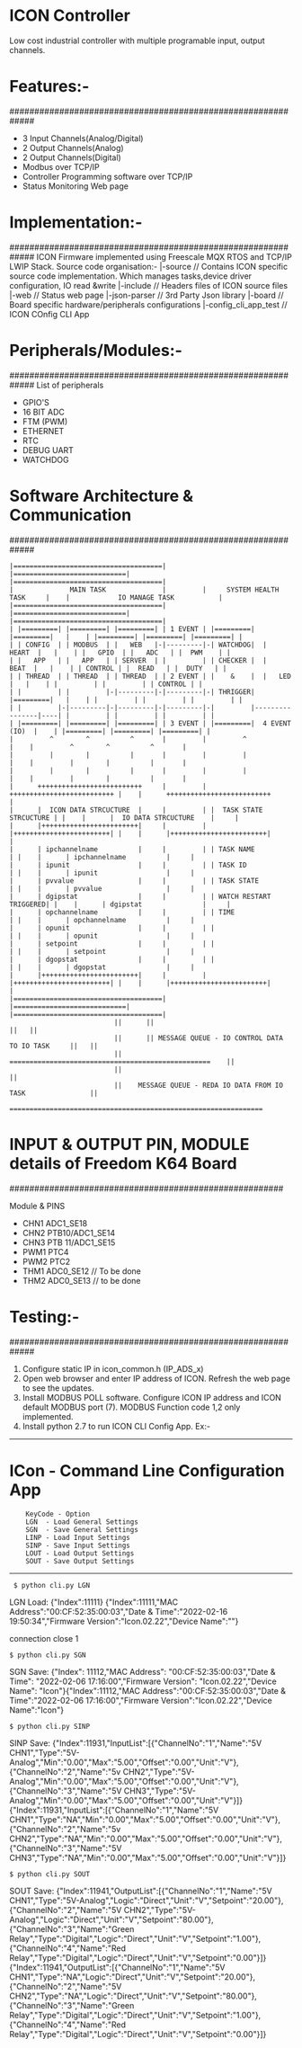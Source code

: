 # ICON Controller

Low cost industrial controller with multiple programable input, output channels.


# Features:-
#############################################################
* 3 Input Channels(Analog/Digital)
* 2 Output Channels(Analog)
* 2 Output Channels(Digital)
* Modbus over TCP/IP
* Controller Programming software over TCP/IP
* Status Monitoring Web page


# Implementation:-
#############################################################
ICON Firmware implemented using Freescale MQX RTOS and TCP/IP LWIP Stack.
Source code organisation:-
|-source              // Contains ICON specific source code implementation. Which manages tasks,device driver configuration, IO read &write 
|-include             // Headers files of ICON source files 
|-web                 // Status web page 
|-json-parser         // 3rd Party Json library 
|-board               // Board specific hardware/peripherals configurations 
|-config_cli_app_test // ICON COnfig CLI App 



# Peripherals/Modules:-
#############################################################
List of peripherals
* GPIO'S
* 16 BIT ADC
* FTM  (PWM)
* ETHERNET
* RTC
* DEBUG UART
* WATCHDOG


# Software Architecture & Communication
#############################################################

    |=====================================|         |============================|    |=====================================|
    |              MAIN TASK              |         |     SYSTEM HEALTH TASK     |    |            IO MANAGE TASK           |
    |=====================================|	        |============================|    |=====================================|
    | |=========| |=========| |=========| | 1 EVENT | |=========|  |=========|   |    | |=========| |=========| |=========| |
    | | CONFIG  | | MODBUS  | |   WEB   |-|---------|-| WATCHDOG|  |  HEART  |   |    | |   GPIO  | |   ADC   | |  PWM    | |
    | |   APP   | |   APP   | | SERVER  | |         | | CHECKER |  |   BEAT  |   |    | | CONTROL | |  READ   | |  DUTY   | |
    | | THREAD  | | THREAD  | | THREAD  | | 2 EVENT | |    &    |  |   LED   |   |    | |         | |         | | CONTROL | |
    | |         | |         |-|---------|-|---------|-| THRIGGER|  |=========|   |    | |         | |         | |         | |
    | |         |-|---------|-|---------|-|---------|-|         |----------------|----| |         | |         | |         | |
    | |=========| |=========| |=========| | 3 EVENT | |=========|  4 EVENT (IO)  |    | |=========| |=========| |=========| |
    |         ^        ^          ^       |         |         ^                  |    |         ^        ^          ^       |
    |         |        |          |       |         |         |                  |    |         |        |          |       |
    |         |        |          |       |         |         |                  |    |         |        |          |       |
    |      ++++++++++++++++++++++++++     |         | ++++++++++++++++++++++++++ |    |      ++++++++++++++++++++++++++     |
    |      |  ICON DATA STRCUCTURE  |     |         | |  TASK STATE STRCUCTURE | |    |      |  IO DATA STRCUCTURE    |     |
    |      |++++++++++++++++++++++++|     |         | |++++++++++++++++++++++++| |    |      |++++++++++++++++++++++++|     |
    |      | ipchannelname          |     |         | | TASK NAME              | |    |      | ipchannelname          |     |
    |      | ipunit                 |     |         | | TASK ID                | |    |      | ipunit                 |     |
    |      | pvvalue                |     |         | | TASK STATE             | |    |      | pvvalue                |     |
    |      | dgipstat               |     |         | | WATCH RESTART TRIGGERED| |    |      | dgipstat               |     |
    |      | opchannelname          |     |         | | TIME                   | |    |      | opchannelname          |     |
    |      | opunit                 |     |         | |                        | |    |      | opunit                 |     |
    |      | setpoint               |     |         | |                        | |    |      | setpoint               |     |
    |      | dgopstat               |     |         | |                        | |    |      | dgopstat               |     |
    |      |++++++++++++++++++++++++|     |         | |++++++++++++++++++++++++| |    |      |++++++++++++++++++++++++|     |
    |=====================================|         |============================|    |=====================================|
                              ||      ||                                                ||   ||
                              ||      || MESSAGE QUEUE - IO CONTROL DATA TO IO TASK     ||   ||
                              ||       ==================================================    ||
                              ||                                                             ||
                              ||    MESSAGE QUEUE - REDA IO DATA FROM IO TASK                ||
                               ===============================================================



# INPUT & OUTPUT PIN, MODULE details of Freedom K64 Board
#######################################################

Module  & PINS
* CHN1      ADC1_SE18
* CHN2      PTB10/ADC1_SE14
* CHN3      PTB 11/ADC1_SE15
* PWM1      PTC4
* PWM2      PTC2
* THM1      ADC0_SE12 // To be done
* THM2      ADC0_SE13 //  to be done


# Testing:-
#############################################################
1) Configure static IP in icon_common.h (IP_ADS_x)
2) Open web browser and enter IP address of ICON. Refresh the web page to see the updates.
2) Install MODBUS POLL software. Configure ICON IP address and ICON default MODBUS port (7).
   MODBUS Function code 1,2 only implemented.
3) Install python 2.7 to run ICON CLI Config App.
   Ex:-  

-------------------------------------
ICon - Command Line Configuration App
=====================================
		KeyCode - Option
		LGN  - Load General Settings
		SGN  - Save General Settings
		LINP - Load Input Settings
		SINP - Save Input Settings
		LOUT - Load Output Settings
		SOUT - Save Output Settings

-------------------------------------
	 
	 $ python cli.py LGN  
LGN
Load:     {"Index":11111}
 {"Index":11111,"MAC Address":"00:CF:52:35:00:03","Date & Time":"2022-02-16 19:50:34","Firmware Version":"Icon.02.22","Device Name":""}

connection close 1
					  
	$ python cli.py SGN
SGN
Save:     {"Index": 11112,"MAC Address": "00:CF:52:35:00:03","Date & Time": "2022-02-06 17:16:00","Firmware Version": "Icon.02.22","Device Name": "Icon"}{"Index":11112,"MAC Address":"00:CF:52:35:00:03","Date & Time":"2022-02-06 17:16:00","Firmware Version":"Icon.02.22","Device Name":"Icon"}

	$ python cli.py SINP
SINP
Save:     {"Index":11931,"InputList":[{"ChannelNo":"1","Name":"5V CHN1","Type":"5V-Analog","Min":"0.00","Max":"5.00","Offset":"0.00","Unit":"V"},{"ChannelNo":"2","Name":"5v CHN2","Type":"5V-Analog","Min":"0.00","Max":"5.00","Offset":"0.00","Unit":"V"},{"ChannelNo":"3","Name":"5V CHN3","Type":"5V-Analog","Min":"0.00","Max":"5.00","Offset":"0.00","Unit":"V"}]}
{"Index":11931,"InputList":[{"ChannelNo":"1","Name":"5V CHN1","Type":"NA","Min":"0.00","Max":"5.00","Offset":"0.00","Unit":"V"},{"ChannelNo":"2","Name":"5v CHN2","Type":"NA","Min":"0.00","Max":"5.00","Offset":"0.00","Unit":"V"},{"ChannelNo":"3","Name":"5V CHN3","Type":"NA","Min":"0.00","Max":"5.00","Offset":"0.00","Unit":"V"}]}

	$ python cli.py SOUT
SOUT
Save:     {"Index":11941,"OutputList":[{"ChannelNo":"1","Name":"5V CHN1","Type":"5V-Analog","Logic":"Direct","Unit":"V","Setpoint":"20.00"},{"ChannelNo":"2","Name":"5V CHN2","Type":"5V-Analog","Logic":"Direct","Unit":"V","Setpoint":"80.00"},{"ChannelNo":"3","Name":"Green Relay","Type":"Digital","Logic":"Direct","Unit":"V","Setpoint":"1.00"},{"ChannelNo":"4","Name":"Red Relay","Type":"Digital","Logic":"Direct","Unit":"V","Setpoint":"0.00"}]}
 {"Index":11941,"OutputList":[{"ChannelNo":"1","Name":"5V CHN1","Type":"NA","Logic":"Direct","Unit":"V","Setpoint":"20.00"},{"ChannelNo":"2","Name":"5V CHN2","Type":"NA","Logic":"Direct","Unit":"V","Setpoint":"80.00"},{"ChannelNo":"3","Name":"Green Relay","Type":"Digital","Logic":"Direct","Unit":"V","Setpoint":"1.00"},{"ChannelNo":"4","Name":"Red Relay","Type":"Digital","Logic":"Direct","Unit":"V","Setpoint":"0.00"}]}
		  
